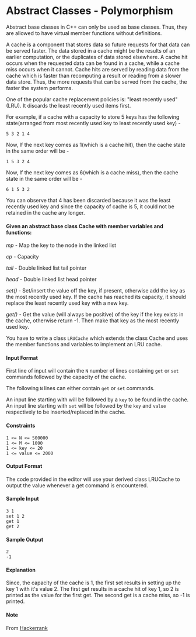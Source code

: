 # Abstract Classes - Polymorphism

Abstract base classes in C++ can only be used as base classes. Thus, they are allowed to have virtual member functions without definitions.

A cache is a component that stores data so future requests for that data can be served faster. The data stored in a cache might be the results of an earlier computation, or the duplicates of data stored elsewhere. A cache hit occurs when the requested data can be found in a cache, while a cache miss occurs when it cannot. Cache hits are served by reading data from the cache which is faster than recomputing a result or reading from a slower data store. Thus, the more requests that can be served from the cache, the faster the system performs.

One of the popular cache replacement policies is: "least recently used" (LRU). It discards the least recently used items first.

For example, if a cache with a capacity to store 5 keys has the following state(arranged from most recently used key to least recently used key) -

```
5 3 2 1 4
```

Now, If the next key comes as 1(which is a cache hit), then the cache state in the same order will be -

```
1 5 3 2 4
```

Now, If the next key comes as 6(which is a cache miss), then the cache state in the same order will be -

```
6 1 5 3 2
```

You can observe that 4 has been discarded because it was the least recently used key and since the capacity of cache is 5, it could not be retained in the cache any longer.

#### Given an abstract base class Cache with member variables and functions: 

_mp_ - Map the key to the node in the linked list

_cp_ - Capacity

_tail_ - Double linked list tail pointer

_head_ - Double linked list head pointer

_set()_ - Set/insert the value off the key, if present, otherwise add the key as the most recently used key. If the cache has reached its capacity, it should replace the least recently used key with a new key.

_get()_ - Get the value (will always be positive) of the key if the key exists in the cache, otherwise return -1. Then make that key as the most recently used key.

You have to write a class `LRUCache` which extends the class Cache and uses the member functions and variables to implement an LRU cache.

#### Input Format

First line of input will contain the `N` number of lines containing `get` or `set` commands followed by the capacity of the cache.

The following `N` lines can either contain `get` or `set` commands.

An input line starting with  will be followed by a `key` to be found in the cache. An input line starting with `set` will be followed by the `key` and `value` respectively to be inserted/replaced in the cache.

#### Constraints 

```
1 <= N <= 500000
1 <= M <= 1000
1 <= key <= 20
1 <= value <= 2000 
```

#### Output Format

The code provided in the editor will use your derived class LRUCache to output the value whenever a get command is encountered.

#### Sample Input

```
3 1
set 1 2
get 1
get 2
```

#### Sample Output

```
2
-1
```

#### Explanation

Since, the capacity of the cache is 1, the first set results in setting up the key 1 with it's value 2. The first get results in a cache hit of key 1, so 2 is printed as the value for the first get. The second get is a cache miss, so -1 is printed.

#### Note

From [Hackerrank](https://www.hackerrank.com/challenges/abstract-classes-polymorphism)